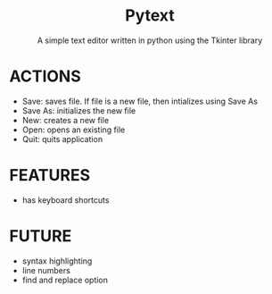 <h1 align="center">Pytext</h1>
<div align="center">
	A simple text editor written in python using the Tkinter library
</div>

# ACTIONS
- Save: saves file. If file is a new file, then intializes using Save As
- Save As: initializes the new file
- New: creates a new file
- Open: opens an existing file
- Quit: quits application

# FEATURES
- has keyboard shortcuts

# FUTURE
- syntax highlighting
- line numbers
- find and replace option





